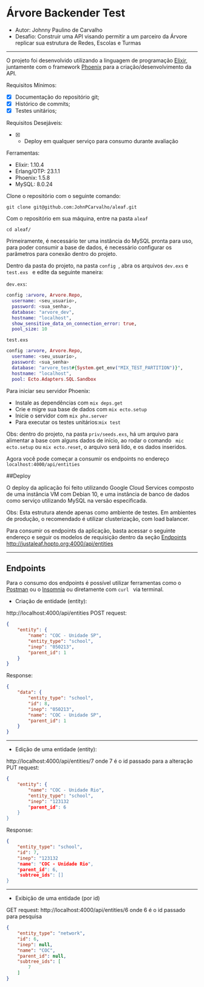 # Árvore Backender Test

* Autor: Johnny Paulino de Carvalho
*  Desafio: Construir uma API visando permitir  a um parceiro da Árvore replicar sua estrutura de Redes, Escolas e Turmas

------------

O projeto foi desenvolvido utilizando a linguagem de programação [Elixir](https://elixir-lang.org/ "Elixir"), juntamente com o framework [Phoenix](https://www.phoenixframework.org/ "Phoenix") para a criação/desenvolvimento da API.

Requisitos Mínimos:
- [x] Documentação do repositório git;
- [x] Histórico de commits;
- [x] Testes unitários;

Requisitos Desejáveis:
- [x] - Deploy em qualquer serviço para consumo durante avaliação

Ferramentas:
* Elixir: 1.10.4 
* Erlang/OTP: 23.1.1
* Phoenix: 1.5.8
* MySQL: 8.0.24

Clone o repositório com o seguinte comando:

`git clone git@github.com:JohnPCarvalho/aleaf.git`

Com o repositório em sua máquina, entre na pasta `aleaf`

```    
cd aleaf/
```

Primeiramente, é necessário ter uma instância do MySQL pronta para uso, para poder consumir a base de dados, é necessário configurar os parâmetros para conexão dentro do projeto.

Dentro da pasta do projeto, na pasta `config `, abra os arquivos `dev.exs` e `test.exs ` e edite da seguinte maneira:

`dev.exs`:
```elixir
config :arvore, Arvore.Repo,
  username: <seu_usuario>,
  password: <sua_senha>,
  database: "arvore_dev",
  hostname: "localhost",
  show_sensitive_data_on_connection_error: true,
  pool_size: 10
```

`test.exs`
```elixir
config :arvore, Arvore.Repo,
  username: <seu_usuario>,
  password: <sua_senha>
  database: "arvore_test#{System.get_env("MIX_TEST_PARTITION")}",
  hostname: "localhost",
  pool: Ecto.Adapters.SQL.Sandbox

```

Para iniciar seu servidor Phoenix:

* Instale as dependências com ` mix deps.get `
* Crie e migre sua base de dados com `mix ecto.setup`
* Inicie o servidor com `mix phx.server`
* Para executar os testes unitários:`mix test`

Obs: dentro do projeto, na pasta ` priv/seeds.exs `, há um arquivo para alimentar a base com alguns dados de início, ao rodar o comando ` mic ecto.setup` ou `mix ecto.reset`, o arquivo será lido, e os dados inseridos.

Agora você pode começar a consumir os endpoints no endereço `localhost:4000/api/entities`

##Deploy

O deploy da aplicação foi feito utilizando Google Cloud Services composto de uma instância VM com Debian 10, e uma instância de banco de dados como serviço utilizando MySQL na versão especificada.

Obs: Esta estrutura atende apenas como ambiente de testes. Em ambientes de produção, o recomendado é utilizar clusterização, com load balancer.

Para consumir os endpoints da aplicação, basta acessar o seguinte endereço e seguir os modelos de requisição dentro da seção [Endpoints](##Endpoints)
http://justaleaf.hopto.org:4000/api/entities


------------

## Endpoints 
Para o consumo dos endpoints é possível utilizar ferramentas como o [Postman](https://www.postman.com/ "Postman") ou o [Insomnia](https://insomnia.rest/download "Insomnia") ou diretamente com `curl ` via terminal.

- Criação de  entidade (entity):

http://localhost:4000/api/entities
POST request: 

```json
{
    "entity": {
        "name": "COC - Unidade SP",
        "entity_type": "school",
        "inep": "050213",
        "parent_id": 1
    }
}
```
Response:
```json
{
    "data": {
        "entity_type": "school",
        "id": 8,
        "inep": "050213",
        "name": "COC - Unidade SP",
        "parent_id": 1
    }
}
```

------------

- Edição de uma entidade (entity): 

http://localhost:4000/api/entities/7    onde 7 é o id passado para a alteração
PUT request:
```json
{
    "entity": {
        "name": "COC - Unidade Rio",
        "entity_type": "school",
        "inep": "123132
        "parent_id": 6
    }
}

```

Response:
```json
{
    "entity_type": "school",
    "id": 7,
    "inep": "123132
    "name": "COC - Unidade Rio",
    "parent_id": 6,
    "subtree_ids": []
}
```

------------

- Exibição de uma entidade (por id)

GET request:
http://localhost:4000/api/entities/6 onde 6 é o id passado para pesquisa
```json
{
    "entity_type": "network",
    "id": 6,
    "inep": null,
    "name": "COC",
    "parent_id": null,
    "subtree_ids": [
        7
    ]
}
```